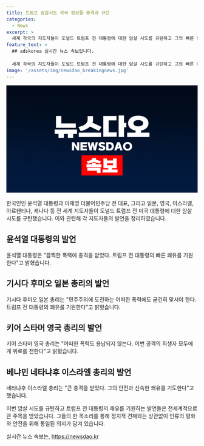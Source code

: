 ```yaml
---
title: 트럼프 암살시도 각국 정상들 충격과 규탄
categories:
  - News
excerpt: >
  세계 각국의 지도자들이 도널드 트럼프 전 대통령에 대한 암살 시도를 규탄하고 그의 빠른 쾌유를 기원하는 성명을 발표했습니다. 윤석열 대통령, 기시다 후미오 일본 총리, 키어 스타머 영국 총리, 베냐민 네타냐후 이스라엘 총리, 밀레이 아르헨티나 대통령 등 다수의 지도자들이 이에 동참하며 민주주의에 도전하는 폭력을 규탄했습니다. 요약 : 세계 각국 지도자들, 트럼프 전 대통령 암살 시도 규탄, 쾌유 기원 및 민주주의에 도전하는 폭력 강한 비난.
feature_text: >
  ## adskorea 실시간 뉴스 속보입니다.

  세계 각국의 지도자들이 도널드 트럼프 전 대통령에 대한 암살 시도를 규탄하고 그의 빠른 쾌유를 기원하는 성명을 발표했습니다. 윤석열 대통령, 기시다 후미오 일본 총리, 키어 스타머 영국 총리, 베냐민 네타냐후 이스라엘 총리, 밀레이 아르헨티나 대통령 등 다수의 지도자들이 이에 동참하며 민주주의에 도전하는 폭력을 규탄했습니다. 요약 : 세계 각국 지도자들, 트럼프 전 대통령 암살 시도 규탄, 쾌유 기원 및 민주주의에 도전하는 폭력 강한 비난.
image: '/assets/img/newsdao_breakingnews.jpg'
---
```


<p><img src="/assets/img/newsdao_breakingnews.jpg" alt="adskorea 속보" /></p>

<p>한국인인 윤석열 대통령과 이재명 더불어민주당 전 대표, 그리고 일본, 영국, 이스라엘, 아르헨티나, 캐나다 등 전 세계 지도자들이 도널드 트럼프 전 미국 대통령에 대한 암살 시도를 규탄했습니다. 이와 관련해 각 지도자들의 발언을 정리하였습니다.</p>

<h2 data-ke-size="size26">윤석열 대통령의 발언</h2>

<p>윤석열 대통령은 "끔찍한 폭력에 충격을 받았다. 트럼프 전 대통령의 빠른 쾌유를 기원한다"고 밝혔습니다.</p>

<h2 data-ke-size="size26">기시다 후미오 일본 총리의 발언</h2>

<p>기시다 후미오 일본 총리는 "민주주의에 도전하는 어떠한 폭력에도 굳건히 맞서야 한다. 트럼프 전 대통령의 쾌유를 기원한다"고 밝혔습니다.</p>

<h2 data-ke-size="size26">키어 스타머 영국 총리의 발언</h2>

<p>키어 스타머 영국 총리는 "어떠한 폭력도 용납되지 않는다. 이번 공격의 희생자 모두에게 위로를 전한다"고 밝혔습니다.</p>

<h2 data-ke-size="size26">베냐민 네타냐후 이스라엘 총리의 발언</h2>

<p>네타냐후 이스라엘 총리는 "큰 충격을 받았다. 그의 안전과 신속한 쾌유를 기도한다"고 했습니다.</p>

<p>이번 암살 시도를 규탄하고 트럼프 전 대통령의 쾌유를 기원하는 발언들은 전세계적으로 큰 주목을 받았습니다. 그들의 한 목소리를 통해 정치적 견해와는 상관없이 인류의 평화와 안전을 위해 통일된 의지가 담겨 있습니다.</p>
실시간 뉴스 속보는, <a href="https://newsdao.kr" rel="dofollow">https://newsdao.kr</a>


